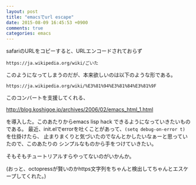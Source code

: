 ```yaml
---
layout: post
title: "emacsでurl escape"
date: 2015-08-09 16:45:53 +0900
comments: true
categories: emacs
---
```


safariのURLをコピーすると、URLエンコードされておらず

`https://ja.wikipedia.org/wiki/ごいた`

このようになってしまうのだが、本来欲しいのは以下のような形である。

`https://ja.wikipedia.org/wiki/%E3%81%94%E3%81%84%E3%81%9F`

このコンバートを支援してくれる、

http://blog.koshigoe.jp/archives/2006/02/emacs_html_1.html

を導入した。このあたりからemacs lisp hack できるようになっていきたいものである。
最近、init.elでerrorを吐くことがあって、`(setq debug-on-error t)` を仕掛けたら、
止まりまくりと気づいたのでなんとかしたいなぁーと思っていたので、このあたりの
シンプルなものから手をつけていきたい。

そもそもチュートリアルすらやってないのがいかんか。

(おっと、octopressが賢いのかhttps文字列をちゃんと検出してちゃんとエスケープしてくれた。)
